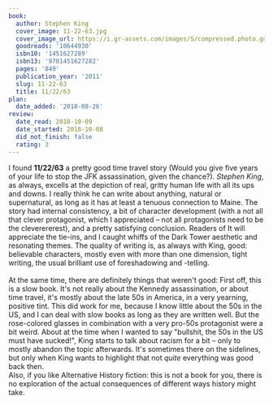 ```yaml
---
book:
  author: Stephen King
  cover_image: 11-22-63.jpg
  cover_image_url: https://i.gr-assets.com/images/S/compressed.photo.goodreads.com/books/1327876792l/10644930._SX98_.jpg
  goodreads: '10644930'
  isbn10: '1451627289'
  isbn13: '9781451627282'
  pages: '849'
  publication_year: '2011'
  slug: 11-22-63
  title: 11/22/63
plan:
  date_added: '2018-08-26'
review:
  date_read: 2018-10-09
  date_started: 2018-10-08
  did_not_finish: false
  rating: 3
---
```


I found **11/22/63** a pretty good time travel story (Would you give five years of your life to stop the JFK assassination, given the chance?). *Stephen King*, as always, excells at the depiction of real, gritty human life with all its ups and downs. I really think he can write about anything, natural or supernatural, as long as it has at least a tenuous connection to Maine. The story had internal consistency, a bit of character development (with a not all that clever protagonist, which I appreciated – not all protagonists need to be the cleverererest), and a pretty satisfying conclusion. Readers of It will appreciate the tie-ins, and I caught whiffs of the Dark Tower aesthetic and resonating themes. The quality of writing is, as always with King, good: believable characters, mostly even with more than one dimension, tight writing, the usual brilliant use of foreshadowing and -telling.<br /><br />At the same time, there are definitely things that weren't good: First off, this is a slow book. It's not really about the Kennedy assassination, or about time travel, it's mostly about the late 50s in America, in a very yearning, positive tint. This did work for me, because I know little about the 50s in the US, and I can deal with slow books as long as they are written well. But the rose-colored glasses in combination with a very pro-50s protagonist were a bit weird. About at the time when I wanted to say "bullshit, the 50s in the US must have sucked!", King starts to talk about racism for a bit – only to mostly abandon the topic afterwards. It's sometimes there on the sidelines, but only when King wants to highlight that not *quite* everything was good back then.<br />Also, if you like Alternative History fiction: this is not a book for you, there is no exploration of the actual consequences of different ways history might take.
